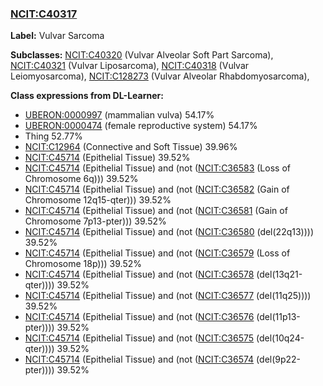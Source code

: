 
### [NCIT:C40317](http://purl.obolibrary.org/obo/NCIT_C40317)
**Label:** Vulvar Sarcoma

**Subclasses:** [NCIT:C40320](http://purl.obolibrary.org/obo/NCIT_C40320) (Vulvar Alveolar Soft Part Sarcoma), [NCIT:C40321](http://purl.obolibrary.org/obo/NCIT_C40321) (Vulvar Liposarcoma), [NCIT:C40318](http://purl.obolibrary.org/obo/NCIT_C40318) (Vulvar Leiomyosarcoma), [NCIT:C128273](http://purl.obolibrary.org/obo/NCIT_C128273) (Vulvar Alveolar Rhabdomyosarcoma), 

**Class expressions from DL-Learner:**

- [UBERON:0000997](http://purl.obolibrary.org/obo/UBERON_0000997) (mammalian vulva) 54.17%
- [UBERON:0000474](http://purl.obolibrary.org/obo/UBERON_0000474) (female reproductive system) 54.17%
- Thing 52.77%
- [NCIT:C12964](http://purl.obolibrary.org/obo/NCIT_C12964) (Connective and Soft Tissue) 39.96%
- [NCIT:C45714](http://purl.obolibrary.org/obo/NCIT_C45714) (Epithelial Tissue) 39.52%
- [NCIT:C45714](http://purl.obolibrary.org/obo/NCIT_C45714) (Epithelial Tissue) and (not ([NCIT:C36583](http://purl.obolibrary.org/obo/NCIT_C36583) (Loss of Chromosome 6q))) 39.52%
- [NCIT:C45714](http://purl.obolibrary.org/obo/NCIT_C45714) (Epithelial Tissue) and (not ([NCIT:C36582](http://purl.obolibrary.org/obo/NCIT_C36582) (Gain of Chromosome 12q15-qter))) 39.52%
- [NCIT:C45714](http://purl.obolibrary.org/obo/NCIT_C45714) (Epithelial Tissue) and (not ([NCIT:C36581](http://purl.obolibrary.org/obo/NCIT_C36581) (Gain of Chromosome 7p13-pter))) 39.52%
- [NCIT:C45714](http://purl.obolibrary.org/obo/NCIT_C45714) (Epithelial Tissue) and (not ([NCIT:C36580](http://purl.obolibrary.org/obo/NCIT_C36580) (del(22q13)))) 39.52%
- [NCIT:C45714](http://purl.obolibrary.org/obo/NCIT_C45714) (Epithelial Tissue) and (not ([NCIT:C36579](http://purl.obolibrary.org/obo/NCIT_C36579) (Loss of Chromosome 18p))) 39.52%
- [NCIT:C45714](http://purl.obolibrary.org/obo/NCIT_C45714) (Epithelial Tissue) and (not ([NCIT:C36578](http://purl.obolibrary.org/obo/NCIT_C36578) (del(13q21-qter)))) 39.52%
- [NCIT:C45714](http://purl.obolibrary.org/obo/NCIT_C45714) (Epithelial Tissue) and (not ([NCIT:C36577](http://purl.obolibrary.org/obo/NCIT_C36577) (del(11q25)))) 39.52%
- [NCIT:C45714](http://purl.obolibrary.org/obo/NCIT_C45714) (Epithelial Tissue) and (not ([NCIT:C36576](http://purl.obolibrary.org/obo/NCIT_C36576) (del(11p13-pter)))) 39.52%
- [NCIT:C45714](http://purl.obolibrary.org/obo/NCIT_C45714) (Epithelial Tissue) and (not ([NCIT:C36575](http://purl.obolibrary.org/obo/NCIT_C36575) (del(10q24-qter)))) 39.52%
- [NCIT:C45714](http://purl.obolibrary.org/obo/NCIT_C45714) (Epithelial Tissue) and (not ([NCIT:C36574](http://purl.obolibrary.org/obo/NCIT_C36574) (del(9p22-pter)))) 39.52%


